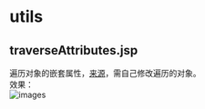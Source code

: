 # utils
## traverseAttributes.jsp
遍历对象的嵌套属性，[来源](https://github.com/julianvilas/rooted2k15/blob/a00055f906502dd038b908a84907b74b38e26b20/struts-tester/struts-tester.jsp)，需自己修改遍历的对象。      
效果：  
![images](https://github.com/lowliness9/Java-Security/blob/main/Jimages/20220403222001.png)
